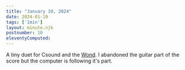 ```yaml
---
title: "January 10, 2024"
date: 2024-01-10
tags: ['1min']
layout: minute.njk
postnumber: 10
eleventyComputed:
---
```



A tiny duet for Csound and the [Wond](https://www.guitarworld.com/news/meet-vo-wond-stylus-excites-sustains-and-controls-guitar-strings-vibration-video). I abandoned the guitar part of the score but the computer is following it's part. 




